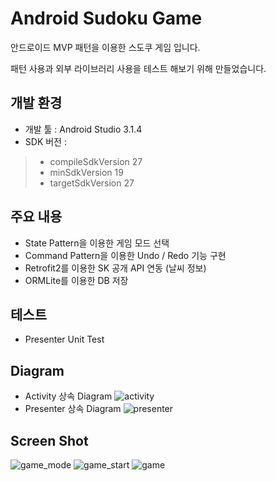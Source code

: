 # Android Sudoku Game


안드로이드 MVP 패턴을 이용한 스도쿠 게임 입니다.

패턴 사용과 외부 라이브러리 사용을 테스트 해보기 위해 만들었습니다.


## 개발 환경


- 개발 툴 : Android Studio 3.1.4
- SDK 버전 :
 > + compileSdkVersion 27
 > + minSdkVersion 19
 > + targetSdkVersion 27
 
 
## 주요 내용


- State Pattern을 이용한 게임 모드 선택
- Command Pattern을 이용한 Undo / Redo 기능 구현
- Retrofit2를 이용한 SK 공개 API 연동 (날씨 정보)
- ORMLite를 이용한 DB 저장


## 테스트


- Presenter Unit Test


## Diagram

- Activity 상속 Diagram
![activity](https://user-images.githubusercontent.com/33274284/51365390-68595100-1b23-11e9-85d5-57cbe9fcb49b.png)
- Presenter 상속 Diagram
![presenter](https://user-images.githubusercontent.com/33274284/51365391-68f1e780-1b23-11e9-9dbd-1840d721f5ae.png)


## Screen Shot


![game_mode](https://user-images.githubusercontent.com/33274284/51101796-8b33ee80-181f-11e9-8da4-9224727b969c.png)
![game_start](https://user-images.githubusercontent.com/33274284/51101797-8bcc8500-181f-11e9-8dc0-fda6c92b82f7.png)
![game](https://user-images.githubusercontent.com/33274284/51101795-8b33ee80-181f-11e9-916e-ae39fbe67ccb.png)

